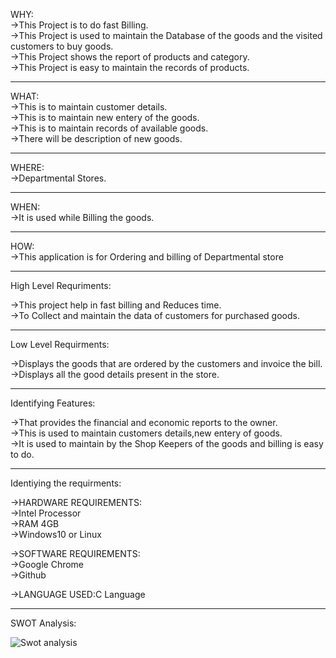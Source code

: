 




WHY:<br>
   ->This Project is to do fast Billing.<br>
   ->This Project is used to maintain the  Database of the goods and the visited customers to buy goods.<br>
   ->This Project shows the report of products and category.<br>
   ->This Project is easy to maintain the records of products.<hr>
   
   
   
WHAT:<br>
    ->This is to maintain customer details.<br>
    ->This is to maintain new entery of the goods.<br>
    ->This is to maintain records of available goods.<br>
    ->There will be description of new goods.<hr>
   
   
  
WHERE:<br>
    ->Departmental Stores.<hr>
    
		 
		 
WHEN:<br>
    ->It is used while Billing the goods.<hr> 
    
    
    
HOW:<br>
    ->This application is for Ordering and billing of Departmental store<hr>
    
    
 High Level Requriments:
 
->This project help in fast billing and Reduces time.<br>
->To Collect and maintain the data of customers for purchased goods.<hr>

Low Level Requirments:

->Displays the goods that are ordered by the customers and invoice the bill.<br>
->Displays all the good details present in the store.<hr>


Identifying Features:

->That provides the financial and economic reports to the owner.<br>
->This is used to maintain customers details,new entery of goods.<br>
->It is used to maintain by the Shop Keepers of the goods and billing is easy to do.<hr>


Identiying the requirments:

->HARDWARE REQUIREMENTS:<br>
             ->Intel Processor<br>
             ->RAM 4GB<br>
             ->Windows10 or Linux<br>
             
             
             
->SOFTWARE REQUIREMENTS:<br>
            ->Google Chrome<br>
            ->Github<br>
   
->LANGUAGE USED:C Language<hr>


SWOT Analysis:

![Swot analysis](https://user-images.githubusercontent.com/77137326/142770692-07e09287-b9e8-4455-ab2e-de4d88f59004.png)


